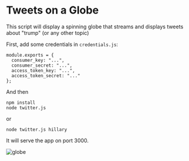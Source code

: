 # Tweets on a Globe

This script will display a spinning globe that streams and displays tweets about "trump" (or any other topic)

First, add some credentials in `credentials.js`:

```
module.exports = {
  consumer_key: "...",
  consumer_secret: "...",
  access_token_key: "...",
  access_token_secret: "..."
};
```

And then

```
npm install
node twitter.js
```

or

```
node twitter.js hillary
```

It will serve the app on port 3000.

![globe](https://raw.githubusercontent.com/joelgrus/twitter-globe/master/globe.gif)
